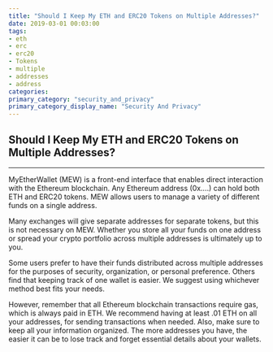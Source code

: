 ```yaml
---
title: "Should I Keep My ETH and ERC20 Tokens on Multiple Addresses?"
date: 2019-03-01 00:03:00
tags:
- eth
- erc
- erc20
- Tokens
- multiple
- addresses
- address
categories:
primary_category: "security_and_privacy"
primary_category_display_name: "Security And Privacy"
---
```


## Should I Keep My ETH and ERC20 Tokens on Multiple Addresses?
***

MyEtherWallet (MEW) is a front-end interface that enables direct interaction with the Ethereum blockchain. Any Ethereum address (0x….) can hold both ETH and ERC20 tokens. MEW allows users to manage a variety of different funds on a single address.

Many exchanges will give separate addresses for separate tokens, but this is not necessary on MEW. Whether you store all your funds on one address or spread your crypto portfolio across multiple addresses is ultimately up to you. 

Some users prefer to have their funds distributed across multiple addresses for the purposes of security, organization, or personal preference. Others find that keeping track of one wallet is easier. We suggest using whichever method best fits your needs.

However, remember that all Ethereum blockchain transactions require gas, which is always paid in ETH. We recommend having at least .01 ETH on all your addresses, for sending transactions when needed. Also, make sure to keep all your information organized. The more addresses you have, the easier it can be to lose track and forget essential details about your wallets.
